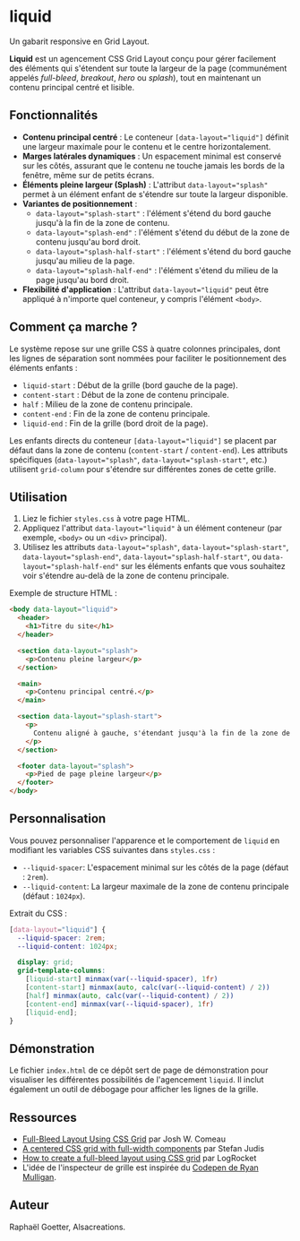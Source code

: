 # liquid

Un gabarit responsive en Grid Layout.

**Liquid** est un agencement CSS Grid Layout conçu pour gérer facilement des éléments qui s'étendent sur toute la largeur de la page (communément appelés _full-bleed_, _breakout_, _hero_ ou _splash_), tout en maintenant un contenu principal centré et lisible.

## Fonctionnalités

- **Contenu principal centré** : Le conteneur `[data-layout="liquid"]` définit une largeur maximale pour le contenu et le centre horizontalement.
- **Marges latérales dynamiques** : Un espacement minimal est conservé sur les côtés, assurant que le contenu ne touche jamais les bords de la fenêtre, même sur de petits écrans.
- **Éléments pleine largeur (Splash)** : L'attribut `data-layout="splash"` permet à un élément enfant de s'étendre sur toute la largeur disponible.
- **Variantes de positionnement** :
  - `data-layout="splash-start"` : l'élément s'étend du bord gauche jusqu'à la fin de la zone de contenu.
  - `data-layout="splash-end"` : l'élément s'étend du début de la zone de contenu jusqu'au bord droit.
  - `data-layout="splash-half-start"` : l'élément s'étend du bord gauche jusqu'au milieu de la page.
  - `data-layout="splash-half-end"` : l'élément s'étend du milieu de la page jusqu'au bord droit.
- **Flexibilité d'application** : L'attribut `data-layout="liquid"` peut être appliqué à n'importe quel conteneur, y compris l'élément `<body>`.

## Comment ça marche ?

Le système repose sur une grille CSS à quatre colonnes principales, dont les lignes de séparation sont nommées pour faciliter le positionnement des éléments enfants :

- `liquid-start` : Début de la grille (bord gauche de la page).
- `content-start` : Début de la zone de contenu principale.
- `half` : Milieu de la zone de contenu principale.
- `content-end` : Fin de la zone de contenu principale.
- `liquid-end` : Fin de la grille (bord droit de la page).

Les enfants directs du conteneur `[data-layout="liquid"]` se placent par défaut dans la zone de contenu (`content-start` / `content-end`). Les attributs spécifiques (`data-layout="splash"`, `data-layout="splash-start"`, etc.) utilisent `grid-column` pour s'étendre sur différentes zones de cette grille.

## Utilisation

1. Liez le fichier `styles.css` à votre page HTML.
2. Appliquez l'attribut `data-layout="liquid"` à un élément conteneur (par exemple, `<body>` ou un `<div>` principal).
3. Utilisez les attributs `data-layout="splash"`, `data-layout="splash-start"`, `data-layout="splash-end"`, `data-layout="splash-half-start"`, ou `data-layout="splash-half-end"` sur les éléments enfants que vous souhaitez voir s'étendre au-delà de la zone de contenu principale.

Exemple de structure HTML :

```html
<body data-layout="liquid">
  <header>
    <h1>Titre du site</h1>
  </header>

  <section data-layout="splash">
    <p>Contenu pleine largeur</p>
  </section>

  <main>
    <p>Contenu principal centré.</p>
  </main>

  <section data-layout="splash-start">
    <p>
      Contenu aligné à gauche, s'étendant jusqu'à la fin de la zone de contenu.
    </p>
  </section>

  <footer data-layout="splash">
    <p>Pied de page pleine largeur</p>
  </footer>
</body>
```

## Personnalisation

Vous pouvez personnaliser l'apparence et le comportement de `liquid` en modifiant les variables CSS suivantes dans `styles.css` :

- `--liquid-spacer`: L'espacement minimal sur les côtés de la page (défaut : `2rem`).
- `--liquid-content`: La largeur maximale de la zone de contenu principale (défaut : `1024px`).

Extrait du CSS :

```css
[data-layout="liquid"] {
  --liquid-spacer: 2rem;
  --liquid-content: 1024px;

  display: grid;
  grid-template-columns:
    [liquid-start] minmax(var(--liquid-spacer), 1fr)
    [content-start] minmax(auto, calc(var(--liquid-content) / 2))
    [half] minmax(auto, calc(var(--liquid-content) / 2))
    [content-end] minmax(var(--liquid-spacer), 1fr)
    [liquid-end];
}
```

## Démonstration

Le fichier `index.html` de ce dépôt sert de page de démonstration pour visualiser les différentes possibilités de l'agencement `liquid`. Il inclut également un outil de débogage pour afficher les lignes de la grille.

## Ressources

- [Full-Bleed Layout Using CSS Grid](https://www.joshwcomeau.com/css/full-bleed/) par Josh W. Comeau
- [A centered CSS grid with full-width components](https://www.stefanjudis.com/snippets/a-centered-css-grid-with-full-width-components/) par Stefan Judis
- [How to create a full-bleed layout using CSS grid](https://blog.logrocket.com/full-bleed-layout-css-grid/) par LogRocket
- L'idée de l'inspecteur de grille est inspirée du [Codepen de Ryan Mulligan](https://codepen.io/hexagoncircle/pen/dyejrpE?editors=1100).

## Auteur

Raphaël Goetter, Alsacreations.
